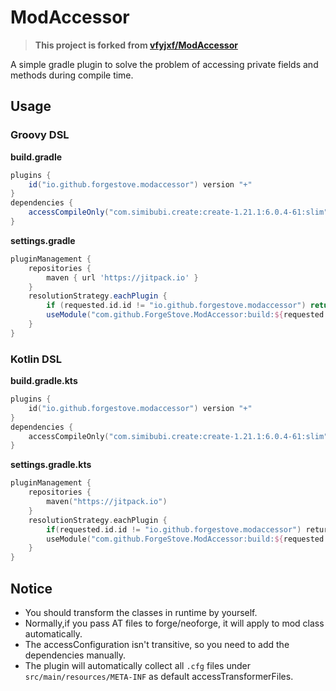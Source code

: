 # ModAccessor

> **This project is forked from [vfyjxf/ModAccessor](https://github.com/vfyjxf/ModAccessor)**

A simple gradle plugin to solve the problem of accessing private fields and methods during compile time.

## Usage

### Groovy DSL

**build.gradle**

```groovy
plugins {
	id("io.github.forgestove.modaccessor") version "+"
}
dependencies {
    accessCompileOnly("com.simibubi.create:create-1.21.1:6.0.4-61:slim")
}
```

**settings.gradle**

```groovy
pluginManagement {
    repositories {
        maven { url 'https://jitpack.io' }
    }
    resolutionStrategy.eachPlugin {
        if (requested.id.id != "io.github.forgestove.modaccessor") return
        useModule("com.github.ForgeStove.ModAccessor:build:${requested.version ?: "+"}")
    }
}
```

### Kotlin DSL

**build.gradle.kts**

```kotlin
plugins {
	id("io.github.forgestove.modaccessor") version "+"
}
dependencies {
	accessCompileOnly("com.simibubi.create:create-1.21.1:6.0.4-61:slim")
}
```

**settings.gradle.kts**

```kotlin
pluginManagement {
	repositories {
		maven("https://jitpack.io")
	}
	resolutionStrategy.eachPlugin {
		if(requested.id.id != "io.github.forgestove.modaccessor") return@eachPlugin
		useModule("com.github.ForgeStove.ModAccessor:build:${requested.version ?: "+"}")
	}
}
```

## Notice

* You should transform the classes in runtime by yourself.
* Normally,if you pass AT files to forge/neoforge, it will apply to mod class automatically.
* The accessConfiguration isn't transitive, so you need to add the dependencies manually.
* The plugin will automatically collect all `.cfg` files under `src/main/resources/META-INF` as default accessTransformerFiles.
